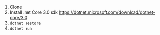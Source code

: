 ﻿1. Clone
2. Install .net Core 3.0 sdk https://dotnet.microsoft.com/download/dotnet-core/3.0
3. `dotnet restore`
4. `dotnet run`